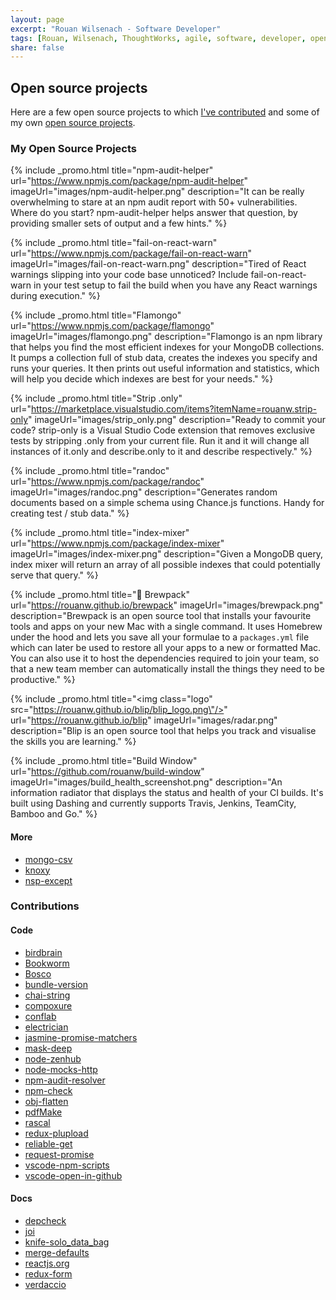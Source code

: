 ```yaml
---
layout: page
excerpt: "Rouan Wilsenach - Software Developer"
tags: [Rouan, Wilsenach, ThoughtWorks, agile, software, developer, open source, continuous, delivery, projects]
share: false
---
```


<h2>Open source projects</h2>

Here are a few open source projects to which [I've contributed](#contributions) and some of my own [open source projects](#my-oss).

### <a name="my-oss"></a>My Open Source Projects

{% include _promo.html title="npm-audit-helper" url="https://www.npmjs.com/package/npm-audit-helper" imageUrl="images/npm-audit-helper.png" description="It can be really overwhelming to stare at an npm audit report with 50+ vulnerabilities. Where do you start? npm-audit-helper helps answer that question, by providing smaller sets of output and a few hints." %}

{% include _promo.html title="fail-on-react-warn" url="https://www.npmjs.com/package/fail-on-react-warn" imageUrl="images/fail-on-react-warn.png" description="Tired of React warnings slipping into your code base unnoticed? Include fail-on-react-warn in your test setup to fail the build when you have any React warnings during execution." %}

{% include _promo.html title="Flamongo" url="https://www.npmjs.com/package/flamongo" imageUrl="images/flamongo.png" description="Flamongo is an npm library that helps you find the most efficient indexes for your MongoDB collections. It pumps a collection full of stub data, creates the indexes you specify and runs your queries. It then prints out useful information and statistics, which will help you decide which indexes are best for your needs." %}

{% include _promo.html title="Strip .only" url="https://marketplace.visualstudio.com/items?itemName=rouanw.strip-only" imageUrl="images/strip_only.png" description="Ready to commit your code? strip-only is a Visual Studio Code extension that removes exclusive tests by stripping .only from your current file. Run it and it will change all instances of it.only and describe.only to it and describe respectively." %}

{% include _promo.html title="randoc" url="https://www.npmjs.com/package/randoc" imageUrl="images/randoc.png" description="Generates random documents based on a simple schema using Chance.js functions. Handy for creating test / stub data." %}

{% include _promo.html title="index-mixer" url="https://www.npmjs.com/package/index-mixer" imageUrl="images/index-mixer.png" description="Given a MongoDB query, index mixer will return an array of all possible indexes that could potentially serve that query." %}

{% include _promo.html title="🎒 Brewpack" url="https://rouanw.github.io/brewpack" imageUrl="images/brewpack.png" description="Brewpack is an open source tool that installs your favourite tools and apps on your new Mac with a single command. It uses Homebrew under the hood and lets you save all your formulae to a `packages.yml` file which can later be used to restore all your apps to a new or formatted Mac. You can also use it to host the dependencies required to join your team, so that a new team member can automatically install the things they need to be productive." %}

{% include _promo.html title="<img class=\"logo\" src=\"https://rouanw.github.io/blip/blip_logo.png\"/>" url="https://rouanw.github.io/blip" imageUrl="images/radar.png" description="Blip is an open source tool that helps you track and visualise the skills you are learning." %}

{% include _promo.html title="Build Window" url="https://github.com/rouanw/build-window" imageUrl="images/build_health_screenshot.png" description="An information radiator that displays the status and health of your CI builds. It's built using Dashing and currently supports Travis, Jenkins, TeamCity, Bamboo and Go." %}

#### More

- [mongo-csv](https://www.npmjs.com/package/mongo-csv)
- [knoxy](https://www.npmjs.com/package/knoxy)
- [nsp-except](https://www.npmjs.com/package/nsp-except)

### <a name="contributions"></a>Contributions

#### Code

- [birdbrain](https://github.com/ThoughtWorksZA/birdbrain/commits?author=rouanw)
- [Bookworm](https://github.com/ThoughtWorksZA/bookworm/commits?author=rouanw)
- [Bosco](https://github.com/tes/bosco/commits?author=rouanw)
- [bundle-version](https://github.com/tes/bundle-version/commits?author=rouanw)
- [chai-string](https://github.com/onechiporenko/chai-string/commits?author=rouanw)
- [compoxure](https://github.com/tes/compoxure/commits?author=rouanw)
- [conflab](https://github.com/tes/conflab/commits?author=rouanw)
- [electrician](https://github.com/tes/electrician/commits?author=rouanw)
- [jasmine-promise-matchers](https://github.com/bvaughn/jasmine-promise-matchers/commits?author=rouanw)
- [mask-deep](https://github.com/gwpmad/mask-deep/commits?author=rouanw)
- [node-zenhub](https://github.com/ilbonzo/node-zenhub/commits?author=rouanw)
- [node-mocks-http](https://github.com/howardabrams/node-mocks-http/commits?author=rouanw)
- [npm-audit-resolver](https://github.com/naugtur/npm-audit-resolver/commits?author=rouanw)
- [npm-check](https://github.com/dylang/npm-check/commits?author=rouanw)
- [obj-flatten](https://github.com/IonicaBizau/obj-flatten/commits?author=rouanw)
- [pdfMake](https://github.com/bpampuch/pdfmake/commits?author=rouanw)
- [rascal](https://github.com/guidesmiths/rascal/commits?author=rouanw)
- [redux-plupload](https://github.com/tes/redux-plupload/commits?author=rouanw)
- [reliable-get](https://github.com/tes/reliable-get/commits?author=rouanw)
- [request-promise](https://github.com/request/request-promise/commits?author=rouanw)
- [vscode-npm-scripts](https://github.com/Microsoft/vscode-npm-scripts/commits?author=rouanw)
- [vscode-open-in-github](https://github.com/d4rkr00t/vscode-open-in-github/commits?author=rouanw)

#### Docs

- [depcheck](https://github.com/depcheck/depcheck/commits?author=rouanw)
- [joi](https://github.com/hapijs/joi/commits?author=rouanw)
- [knife-solo_data_bag](https://github.com/thbishop/knife-solo_data_bag/commits?author=rouanw)
- [merge-defaults](https://github.com/balderdashy/merge-defaults/commits?author=rouanw)
- [reactjs.org](https://github.com/reactjs/reactjs.org/commits?author=rouanw)
- [redux-form](https://github.com/erikras/redux-form/commits?author=rouanw)
- [verdaccio](https://github.com/verdaccio/verdaccio/commits?author=rouanw)
